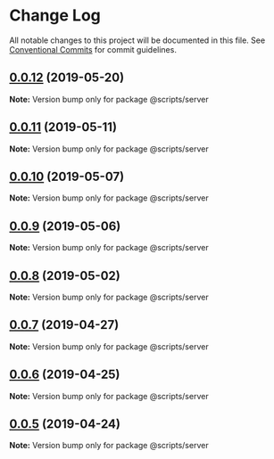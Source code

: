 # Change Log

All notable changes to this project will be documented in this file.
See [Conventional Commits](https://conventionalcommits.org) for commit guidelines.

## [0.0.12](https://github.com/monstrs/project-starter/compare/@scripts/server@0.0.11...@scripts/server@0.0.12) (2019-05-20)

**Note:** Version bump only for package @scripts/server





## [0.0.11](https://github.com/monstrs/project-starter/compare/@scripts/server@0.0.10...@scripts/server@0.0.11) (2019-05-11)

**Note:** Version bump only for package @scripts/server





## [0.0.10](https://github.com/monstrs/project-starter/compare/@scripts/server@0.0.9...@scripts/server@0.0.10) (2019-05-07)

**Note:** Version bump only for package @scripts/server





## [0.0.9](https://github.com/monstrs/project-starter/compare/@scripts/server@0.0.8...@scripts/server@0.0.9) (2019-05-06)

**Note:** Version bump only for package @scripts/server





## [0.0.8](https://github.com/monstrs/project-starter/compare/@scripts/server@0.0.7...@scripts/server@0.0.8) (2019-05-02)

**Note:** Version bump only for package @scripts/server





## [0.0.7](https://github.com/monstrs/project-starter/compare/@scripts/server@0.0.6...@scripts/server@0.0.7) (2019-04-27)

**Note:** Version bump only for package @scripts/server





## [0.0.6](https://github.com/monstrs/project-starter/compare/@scripts/server@0.0.5...@scripts/server@0.0.6) (2019-04-25)

**Note:** Version bump only for package @scripts/server





## [0.0.5](https://github.com/monstrs/project-starter/compare/@scripts/server@0.0.4...@scripts/server@0.0.5) (2019-04-24)

**Note:** Version bump only for package @scripts/server
